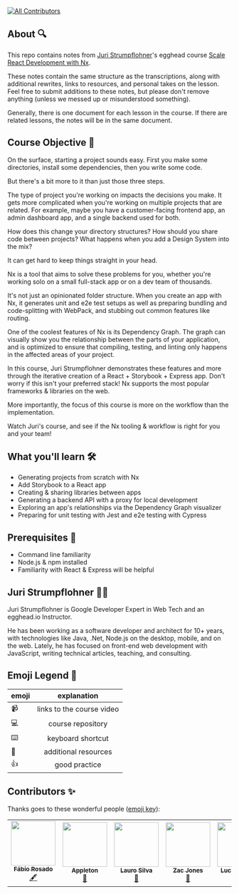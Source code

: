 <!-- ALL-CONTRIBUTORS-BADGE:START - Do not remove or modify this section -->

[![All Contributors](https://img.shields.io/badge/all_contributors-6-orange.svg?style=flat-square)](#contributors-)

<!-- ALL-CONTRIBUTORS-BADGE:END -->

## About 🔍

This repo contains notes from [Juri Strumpflohner](https://juristr.com)'s egghead course [Scale React Development with Nx](https://egghead.io/playlists/scale-react-development-with-nx-4038).

These notes contain the same structure as the transcriptions, along with additional rewrites, links to resources, and personal takes on the lesson. Feel free to submit additions to these notes, but please don't remove anything (unless we messed up or misunderstood something).

Generally, there is one document for each lesson in the course. If there are related lessons, the notes will be in the same document.

## Course Objective 💪

On the surface, starting a project sounds easy. First you make some directories, install some dependencies, then you write some code.

But there's a bit more to it than just those three steps.

The type of project you're working on impacts the decisions you make. It gets more complicated when you're working on multiple projects that are related. For example, maybe you have a customer-facing frontend app, an admin dashboard app, and a single backend used for both.

How does this change your directory structures? How should you share code between projects? What happens when you add a Design System into the mix?

It can get hard to keep things straight in your head.

Nx is a tool that aims to solve these problems for you, whether you're working solo on a small full-stack app or on a dev team of thousands.

It's not just an opinionated folder structure. When you create an app with Nx, it generates unit and e2e test setups as well as preparing bundling and code-splitting with WebPack, and stubbing out common features like routing.

One of the coolest features of Nx is its Dependency Graph. The graph can visually show you the relationship between the parts of your application, and is optimized to ensure that compiling, testing, and linting only happens in the affected areas of your project.

In this course, Juri Strumpflohner demonstrates these features and more through the iterative creation of a React + Storybook + Express app. Don't worry if this isn't your preferred stack! Nx supports the most popular frameworks & libraries on the web.

More importantly, the focus of this course is more on the workflow than the implementation.

Watch Juri's course, and see if the Nx tooling & workflow is right for you and your team!

## What you'll learn 🛠

- Generating projects from scratch with Nx
- Add Storybook to a React app
- Creating & sharing libraries between apps
- Generating a backend API with a proxy for local development
- Exploring an app's relationships via the Dependency Graph visualizer
- Preparing for unit testing with Jest and e2e testing with Cypress

## Prerequisites 🔧

- Command line familiarity
- Node.js & npm installed
- Familiarity with React & Express will be helpful

## Juri Strumpflohner 👨‍💻

Juri Strumpflohner is Google Developer Expert in Web Tech and an egghead.io Instructor.

He has been working as a software developer and architect for 10+ years, with technologies like Java, .Net, Node.js on the desktop, mobile, and on the web. Lately, he has focused on front-end web development with JavaScript, writing technical articles, teaching, and consulting.

## Emoji Legend 🧠

| emoji |        explanation        |
| ----- | :-----------------------: |
| 📹    | links to the course video |
| 💻    |     course repository     |
| ⌨️    |     keyboard shortcut     |
| 🤔    |   additional resources    |
| 👍    |       good practice       |

## Contributors ✨

Thanks goes to these wonderful people ([emoji key](https://allcontributors.org/docs/en/emoji-key)):

<!-- ALL-CONTRIBUTORS-LIST:START - Do not remove or modify this section -->
<!-- prettier-ignore-start -->
<!-- markdownlint-disable -->
<table>
  <tr>
    <td align="center"><a href="https://github.com/FabioRosado"><img src="https://avatars2.githubusercontent.com/u/3131401?v=4" width="100px;" alt=""/><br /><sub><b>Fábio Rosado</b></sub></a><br /><a href="#content" title="Content">🖋</a></td>
    <td align="center"><a href="http://maggieappleton.com"><img src="https://avatars0.githubusercontent.com/u/5599295?v=4" width="100px;" alt=""/><br /><sub><b>Appleton</b></sub></a><br /><a href="#design-MaggieAppleton" title="Design">🎨</a></td>
    <td align="center"><a href="https://laurosilva.com"><img src="https://avatars2.githubusercontent.com/u/57044804?v=4" width="100px;" alt=""/><br /><sub><b>Lauro Silva</b></sub></a><br /><a href="https://github.com/eggheadio-projects/build-an-app-with-the-AWS-cloud-development-kit-notes/pulls?q=is%3Apr+reviewed-by%3Alaurosilvacom" title="Reviewed Pull Requests">👀</a></td>
    <td align="center"><a href="https://zacjones.io"><img src="https://avatars2.githubusercontent.com/u/6188161?v=4" width="100px;" alt=""/><br /><sub><b>Zac Jones</b></sub></a><br /><a href="#content-zacjones93" title="Reviewed Pull Requests">👀</a></td>
    <td align="center"><a href="https://github.com/lsminter"><img src="https://avatars1.githubusercontent.com/u/26470581?v=4" width="100px;" alt=""/><br /><sub><b>Lucas Minter</b></sub></a><br /><a href="https://github.com/eggheadio-projects/build-an-app-with-the-AWS-cloud-development-kit-notes/pulls?q=is%3Apr+reviewed-by%3Alsminter" title="Reviewed Pull Requests">👀</a></td>
    <td align="center"><a href="https://github.com/tayiorbeii"><img src="https://avatars2.githubusercontent.com/u/2262858?s=400&u=d02ad0d859aa1c3f879b70061bf7e4a4338ba150&v=4" width="100px;" alt=""/><br /><sub><b>Taylor Bell </b></sub></a><br /><a href="#content-Creeland" title="Content">🖋</a></td>
  </tr>
</table>

<!-- markdownlint-enable -->
<!-- prettier-ignore-end -->

<!-- ALL-CONTRIBUTORS-LIST:END -->
